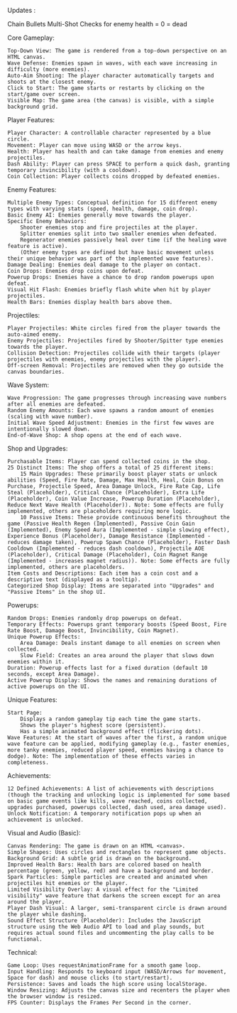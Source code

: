 Updates : 

Chain Bullets
Multi-Shot
Checks for enemy health = 0 = dead

Core Gameplay:

    Top-Down View: The game is rendered from a top-down perspective on an HTML canvas.
    Wave Defense: Enemies spawn in waves, with each wave increasing in difficulty (more enemies).
    Auto-Aim Shooting: The player character automatically targets and shoots at the closest enemy.
    Click to Start: The game starts or restarts by clicking on the start/game over screen.
    Visible Map: The game area (the canvas) is visible, with a simple background grid.

Player Features:

    Player Character: A controllable character represented by a blue circle.
    Movement: Player can move using WASD or the arrow keys.
    Health: Player has health and can take damage from enemies and enemy projectiles.
    Dash Ability: Player can press SPACE to perform a quick dash, granting temporary invincibility (with a cooldown).
    Coin Collection: Player collects coins dropped by defeated enemies.

Enemy Features:

    Multiple Enemy Types: Conceptual definition for 15 different enemy types with varying stats (speed, health, damage, coin drop).
    Basic Enemy AI: Enemies generally move towards the player.
    Specific Enemy Behaviors:
        Shooter enemies stop and fire projectiles at the player.
        Splitter enemies split into two smaller enemies when defeated.
        Regenerator enemies passively heal over time (if the healing wave feature is active).
        (Other enemy types are defined but have basic movement unless their unique behavior was part of the implemented wave features).
    Damage Dealing: Enemies deal damage to the player on contact.
    Coin Drops: Enemies drop coins upon defeat.
    Powerup Drops: Enemies have a chance to drop random powerups upon defeat.
    Visual Hit Flash: Enemies briefly flash white when hit by player projectiles.
    Health Bars: Enemies display health bars above them.

Projectiles:

    Player Projectiles: White circles fired from the player towards the auto-aimed enemy.
    Enemy Projectiles: Projectiles fired by Shooter/Spitter type enemies towards the player.
    Collision Detection: Projectiles collide with their targets (player projectiles with enemies, enemy projectiles with the player).
    Off-screen Removal: Projectiles are removed when they go outside the canvas boundaries.

Wave System:

    Wave Progression: The game progresses through increasing wave numbers after all enemies are defeated.
    Random Enemy Amounts: Each wave spawns a random amount of enemies (scaling with wave number).
    Initial Wave Speed Adjustment: Enemies in the first few waves are intentionally slowed down.
    End-of-Wave Shop: A shop opens at the end of each wave.

Shop and Upgrades:

    Purchasable Items: Player can spend collected coins in the shop.
    25 Distinct Items: The shop offers a total of 25 different items:
        15 Main Upgrades: These primarily boost player stats or unlock abilities (Speed, Fire Rate, Damage, Max Health, Heal, Coin Bonus on Purchase, Projectile Speed, Area Damage Unlock, Fire Rate Cap, Life Steal (Placeholder), Critical Chance (Placeholder), Extra Life (Placeholder), Coin Value Increase, Powerup Duration (Placeholder), Reduce Next Wave Health (Placeholder)). Note: Some effects are fully implemented, others are placeholders requiring more logic.
        10 Passive Items: These provide continuous benefits throughout the game (Passive Health Regen (Implemented), Passive Coin Gain (Implemented), Enemy Speed Aura (Implemented - simple slowing effect), Experience Bonus (Placeholder), Damage Resistance (Implemented - reduces damage taken), Powerup Spawn Chance (Placeholder), Faster Dash Cooldown (Implemented - reduces dash cooldown), Projectile AOE (Placeholder), Critical Damage (Placeholder), Coin Magnet Range (Implemented - increases magnet radius)). Note: Some effects are fully implemented, others are placeholders.
    Item Costs and Descriptions: Each item has a coin cost and a descriptive text (displayed as a tooltip).
    Categorized Shop Display: Items are separated into "Upgrades" and "Passive Items" in the shop UI.

Powerups:

    Random Drops: Enemies randomly drop powerups on defeat.
    Temporary Effects: Powerups grant temporary boosts (Speed Boost, Fire Rate Boost, Damage Boost, Invincibility, Coin Magnet).
    Unique Powerup Effects:
        Area Damage: Deals instant damage to all enemies on screen when collected.
        Slow Field: Creates an area around the player that slows down enemies within it.
    Duration: Powerup effects last for a fixed duration (default 10 seconds, except Area Damage).
    Active Powerup Display: Shows the names and remaining durations of active powerups on the UI.

Unique Features:

    Start Page:
        Displays a random gameplay tip each time the game starts.
        Shows the player's highest score (persistent).
        Has a simple animated background effect (flickering dots).
    Wave Features: At the start of waves after the first, a random unique wave feature can be applied, modifying gameplay (e.g., faster enemies, more tanky enemies, reduced player speed, enemies having a chance to dodge). Note: The implementation of these effects varies in completeness.

Achievements:

    12 Defined Achievements: A list of achievements with descriptions (though the tracking and unlocking logic is implemented for some based on basic game events like kills, wave reached, coins collected, upgrades purchased, powerups collected, dash used, area damage used).
    Unlock Notification: A temporary notification pops up when an achievement is unlocked.

Visual and Audio (Basic):

    Canvas Rendering: The game is drawn on an HTML <canvas>.
    Simple Shapes: Uses circles and rectangles to represent game objects.
    Background Grid: A subtle grid is drawn on the background.
    Improved Health Bars: Health bars are colored based on health percentage (green, yellow, red) and have a background and border.
    Spark Particles: Simple particles are created and animated when projectiles hit enemies or the player.
    Limited Visibility Overlay: A visual effect for the "Limited visibility" wave feature that darkens the screen except for an area around the player.
    Player Dash Visual: A larger, semi-transparent circle is drawn around the player while dashing.
    Sound Effect Structure (Placeholder): Includes the JavaScript structure using the Web Audio API to load and play sounds, but requires actual sound files and uncommenting the play calls to be functional.

Technical:

    Game Loop: Uses requestAnimationFrame for a smooth game loop.
    Input Handling: Responds to keyboard input (WASD/Arrows for movement, Space for dash) and mouse clicks (to start/restart).
    Persistence: Saves and loads the high score using localStorage.
    Window Resizing: Adjusts the canvas size and recenters the player when the browser window is resized.
    FPS Counter: Displays the Frames Per Second in the corner.
